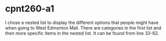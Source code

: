 # cpnt260-a1

I chose a nested list to display the different options that people might have when going to West Edmonton Mall. There are categories in the first list and then more specific items in the nested list. It can be found from line 33-62.